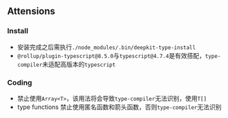 ## Attensions

### Install 

- 安装完成之后需执行`./node_modules/.bin/deepkit-type-install`
- `@rollup/plugin-typescript@8.5.0`与`typescript@4.7.4`是有效搭配，`type-compiler`未适配高版本的`typescript`

### Coding

- 禁止使用`Array<T>`，该用法将会导致`type-compiler`无法识别，使用`T[]`
- type functions 禁止使用匿名函数和箭头函数，否则`type-compiler`无法识别
